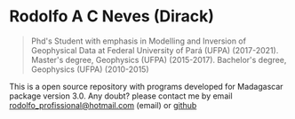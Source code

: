 # Rodolfo A C Neves (Dirack) 

> Phd's Student with emphasis in Modelling and Inversion of Geophysical Data at Federal University of Pará (UFPA) (2017-2021). Master's degree, Geophysics (UFPA) (2015-2017). Bachelor's degree, Geophysics (UFPA) (2010-2015)

This is a open source repository with programs developed for Madagascar package version 3.0.
Any doubt? please contact me by email rodolfo_profissional@hotmail.com (email) 
or [github](https://github.com/Dirack)
